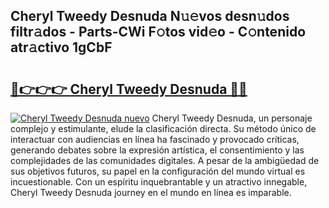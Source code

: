 ## Cheryl Tweedy Desnuda N𝚞𝚎vos desn𝚞dos filtr𝚊dos - Parts-CWi F𝚘tos vid𝚎o - C𝚘ntenido atr𝚊ctivo 1gCbF

# <h2><a href="http://mb7nan.tromn.icu/?c=Cheryl+Tweedy+Desnuda">🔗👉👉👉 Cheryl Tweedy Desnuda 🔗🔗</a></h2>

[![Cheryl Tweedy Desnuda nuevo](https://i.imgur.com/pEAQMta.gif)](http://mb7nan.tromn.icu/?c=Cheryl+Tweedy+Desnuda)
Cheryl Tweedy Desnuda, un personaje complejo y estimulante, elude la clasificación directa. Su método único de interactuar con audiencias en línea ha fascinado y provocado críticas, generando debates sobre la expresión artística, el consentimiento y las complejidades de las comunidades digitales. A pesar de la ambigüedad de sus objetivos futuros, su papel en la configuración del mundo virtual es incuestionable. Con un espíritu inquebrantable y un atractivo innegable, Cheryl Tweedy Desnuda journey en el mundo en línea es imparable.
